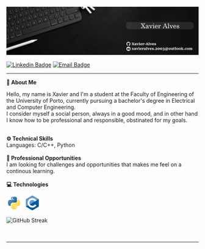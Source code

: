 <img src="https://github.com/Xavier-Alves/Xavier-Alves/blob/main/images/header.png"></img>

[![Linkedin Badge](https://img.shields.io/badge/-LinkedIn-blue?style=for-the-badge&logo=Linkedin&logoColor=white)](https://www.linkedin.com/in/xavier-alvess/)
[![Email Badge](https://img.shields.io/badge/-Email-4d0087?style=for-the-badge&logo=protonmail&cacheSeconds=3600&link=mailto:daniel.marquesedigital@gmail.com)](mailto:xavieralves.2003@outlook.com)

<hr/>

<summary><b>🚀 About Me</b></summary>
  
Hello, my name is Xavier and I'm a student at the Faculty of Engineering of the University of Porto, currently pursuing a bachelor's degree in Electrical and Computer Engineering.<br>
I consider myself a social person, always in a good mood, and in other hand I know how to be professional and responsible, obstinated for my goals.<br>
<br>

<summary><b>⚙️ Technical Skills</b></summary>
Languages: C/C++, Python<br>
<br>

<summary><b>💼 Professional Opportunities</b></summary>
I am looking for challenges and opportunities that makes me feel on a continous learning.<br>
<br>

<summary><b>💻 Technologies</b></summary>

<p>
  <img src="https://github.com/devicons/devicon/blob/master/icons/python/python-original.svg" title="Python" alt="Python" width="40" height="40"/>&nbsp;
    <img src="https://github.com/devicons/devicon/blob/master/icons/c/c-original.svg" title="C" alt="C" width="40" height="40"/>&nbsp;
</p>


<div>
  <img src="https://streak-stats.demolab.com?user=Xavier-Alves&theme=dark" alt="GitHub Streak" />
</div>

<div>
  <img vertical-align="baseline" src="https://github-readme-stats-nu-eight-50.vercel.app/api/top-langs/?username=Xavier-Alves&hide_progress=true&langs_count=6&theme=dark"  alt=""/>
</div>

<div>
  <img vertical-align="baseline" src="https://github-readme-stats-nu-eight-50.vercel.app/api?username=Xavier-Alves&show_icons=true&theme=dark&hide_title=true&rank_icon=github&hide_rank=true&hide=contribs"  alt=""/>
</div>

<hr/>

  <img src="https://komarev.com/ghpvc/?username=Xavier-Alves&style=flat-square&color=211B15" alt=""/>
